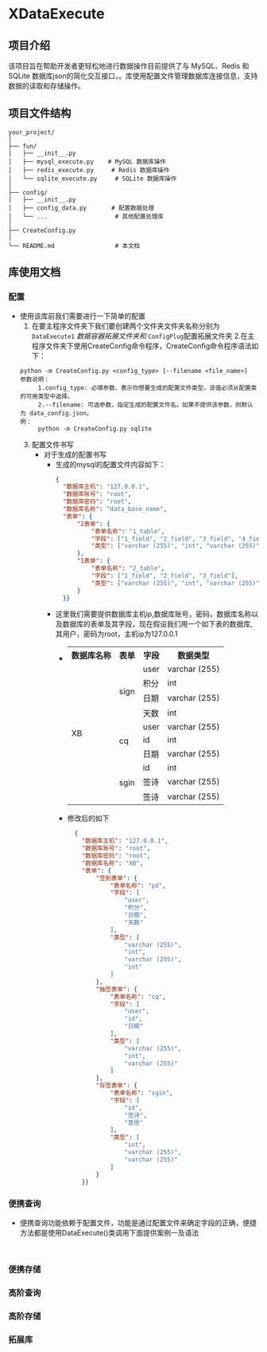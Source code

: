 
# XDataExecute
## 项目介绍
  该项目旨在帮助开发者更轻松地进行数据操作目前提供了与 MySQL、Redis 和 SQLite 数据库json的简化交互接口，。库使用配置文件管理数据库连接信息，支持数据的读取和存储操作。

## 项目文件结构
```
your_project/
│
├── fun/
|   ├── __init__.py
│   ├── mysql_execute.py    # MySQL 数据库操作
│   ├── redis_execute.py     # Redis 数据库操作
│   └── sqlite_execute.py     # SQLite 数据库操作
│
├── config/
|   ├── __init__.py
│   ├── config_data.py       # 配置数据处理
│   └── ...                   # 其他配置处理库
│
├── CreateConfig.py
|
└── README.md                 # 本文档
```
## 库使用文档
### 配置
  - 使用该库前我们需要进行一下简单的配置
      1. 在要主程序文件夹下我们要创建两个文件夹文件夹名称分别为`DataExecute1` $数据容器拓展文件夹和$ `ConfigPlug`配置拓展文件夹
      2.在主程序文件夹下使用CreateConfig命令程序，CreateConfig命令程序语法如下：
       ```shell
       python -m CreateConfig.py <config_type> [--filename <file_name>]
       参数说明：
            1.config_type: 必填参数，表示你想要生成的配置文件类型。该值必须从配置类的可用类型中选择。
            2.--filename: 可选参数，指定生成的配置文件名。如果不提供该参数，则默认为 data_config.json。
       例：
            python -m CreateConfig.py sqlite
       ```
       3. 配置文件书写
          - 对于生成的配置书写
            - 生成的mysql的配置文件内容如下：
                ``` json
                {
                  "数据库主机": "127.0.0.1",
                  "数据库账号": "root",
                  "数据库密码": "root",
                  "数据库名称": "data_base_name",
                  "表单": {
                      "2表单": {
                          "表单名称": "1_table",
                          "字段": ["1_field", "2_field", "3_field", "4_field"],
                          "类型": ["varchar (255)", "int", "varchar (255)", "int"]
                      },
                      "1表单": {
                          "表单名称": "2_table",
                          "字段": ["1_field", "2_field", "3_field"],
                          "类型": ["varchar (255)", "int", "varchar (255)"]
                      }
                  }}
                ```
            - 这里我们需要提供数据库主机ip,数据库账号，密码，数据库名称以及数据库的表单及其字段，现在假设我们用一个如下表的数据库,其用户，密码为root，主机ip为127.0.0.1
              - <table>
                    <tr>
                      <th>数据库名称</th>
                      <th>表单</th>
                      <th>字段</th>
                      <th>数据类型</th>
                    </tr>
                    <tr>
                      <td rowspan="10">XB</td>
                      <td rowspan="4">sign</td>
                      <td>user</td>
                      <td>varchar (255)</td>
                    </tr>
                    <tr>
                      <td>积分</td>
                      <td>int</td>
                    </tr>
                    <tr>
                      <td>日期</td>
                      <td>varchar (255)</td>
                    </tr>
                    <tr>
                      <td>天数</td>
                      <td>int</td>
                    </tr>
                    <tr>
                      <td rowspan="3">cq</td>
                      <td>user</td>
                      <td>varchar (255)</td>
                    </tr>
                    <tr>
                      <td>id</td>
                      <td>int</td>
                    </tr>
                    <tr>
                      <td>日期</td>
                      <td>varchar (255)</td>
                    </tr>
                    <tr>
                      <td rowspan="3">sgin</td>
                      <td>id</td>
                      <td>int</td>
                    </tr>
                    <tr>
                      <td>签诗</td>
                      <td>varchar (255)</td>
                    </tr>
                    <tr>
                      <td>签诗</td>
                      <td>varchar (255)</td>
                    </tr>
              </table>
            - 修改后的如下
              ```json
                {
                  "数据库主机": "127.0.0.1",
                  "数据库账号": "root",
                  "数据库密码": "root",
                  "数据库名称": "XB",
                  "表单": {
                      "签到表单": {
                          "表单名称": "pd",
                          "字段": [
                              "user",
                              "积分",
                              "日期",
                              "天数"
                          ],
                          "类型": [
                              "varchar (255)",
                              "int",
                              "varchar (255)",
                              "int"
                          ]
                      },
                      "抽签表单": {
                          "表单名称": "cq",
                          "字段": [
                              "user",
                              "id",
                              "日期"
                          ],
                          "类型": [
                              "varchar (255)",
                              "int",
                              "varchar (255)"
                          ]
                      },
                      "存签表单": {
                          "表单名称": "sgin",
                          "字段": [
                              "id",
                              "签诗",
                              "意思"
                          ],
                          "类型": [
                              "int",
                              "varchar (255)",
                              "varchar (255)"
                          ]
                      }
                  }}
              ```
              
### 便携查询
  - 便携查询功能依赖于配置文件，功能是通过配置文件来确定字段的正确，便捷方法都是使用DataExecute()类调用下面提供案例一及语法
     ```python
      
    ```
### 便携存储
### 高阶查询
### 高阶存储
### 拓展库
